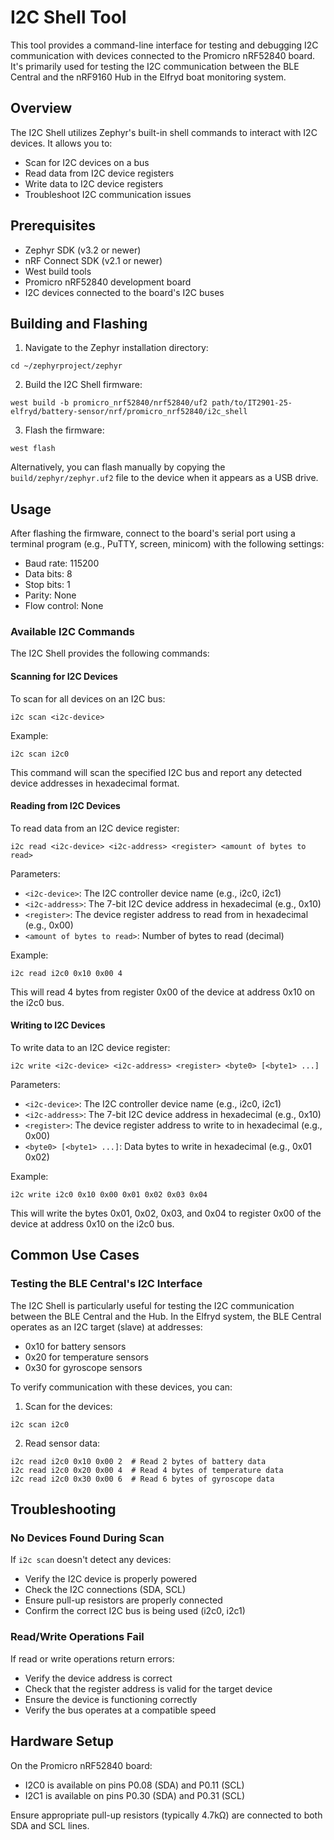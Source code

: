 # I2C Shell Tool

This tool provides a command-line interface for testing and debugging I2C communication with devices connected to the Promicro nRF52840 board. It's primarily used for testing the I2C communication between the BLE Central and the nRF9160 Hub in the Elfryd boat monitoring system.

## Overview

The I2C Shell utilizes Zephyr's built-in shell commands to interact with I2C devices. It allows you to:

- Scan for I2C devices on a bus
- Read data from I2C device registers
- Write data to I2C device registers
- Troubleshoot I2C communication issues

## Prerequisites

- Zephyr SDK (v3.2 or newer)
- nRF Connect SDK (v2.1 or newer)
- West build tools
- Promicro nRF52840 development board
- I2C devices connected to the board's I2C buses

## Building and Flashing

1. Navigate to the Zephyr installation directory:
```
cd ~/zephyrproject/zephyr
```

2. Build the I2C Shell firmware:
```
west build -b promicro_nrf52840/nrf52840/uf2 path/to/IT2901-25-elfryd/battery-sensor/nrf/promicro_nrf52840/i2c_shell
```

3. Flash the firmware:
```
west flash
```

Alternatively, you can flash manually by copying the `build/zephyr/zephyr.uf2` file to the device when it appears as a USB drive.

## Usage

After flashing the firmware, connect to the board's serial port using a terminal program (e.g., PuTTY, screen, minicom) with the following settings:
- Baud rate: 115200
- Data bits: 8
- Stop bits: 1
- Parity: None
- Flow control: None

### Available I2C Commands

The I2C Shell provides the following commands:

#### Scanning for I2C Devices

To scan for all devices on an I2C bus:
```
i2c scan <i2c-device>
```

Example:
```
i2c scan i2c0
```

This command will scan the specified I2C bus and report any detected device addresses in hexadecimal format.

#### Reading from I2C Devices

To read data from an I2C device register:
```
i2c read <i2c-device> <i2c-address> <register> <amount of bytes to read>
```

Parameters:
- `<i2c-device>`: The I2C controller device name (e.g., i2c0, i2c1)
- `<i2c-address>`: The 7-bit I2C device address in hexadecimal (e.g., 0x10)
- `<register>`: The device register address to read from in hexadecimal (e.g., 0x00)
- `<amount of bytes to read>`: Number of bytes to read (decimal)

Example:
```
i2c read i2c0 0x10 0x00 4
```

This will read 4 bytes from register 0x00 of the device at address 0x10 on the i2c0 bus.

#### Writing to I2C Devices

To write data to an I2C device register:
```
i2c write <i2c-device> <i2c-address> <register> <byte0> [<byte1> ...]
```

Parameters:
- `<i2c-device>`: The I2C controller device name (e.g., i2c0, i2c1)
- `<i2c-address>`: The 7-bit I2C device address in hexadecimal (e.g., 0x10)
- `<register>`: The device register address to write to in hexadecimal (e.g., 0x00)
- `<byte0> [<byte1> ...]`: Data bytes to write in hexadecimal (e.g., 0x01 0x02)

Example:
```
i2c write i2c0 0x10 0x00 0x01 0x02 0x03 0x04
```

This will write the bytes 0x01, 0x02, 0x03, and 0x04 to register 0x00 of the device at address 0x10 on the i2c0 bus.

## Common Use Cases

### Testing the BLE Central's I2C Interface

The I2C Shell is particularly useful for testing the I2C communication between the BLE Central and the Hub. In the Elfryd system, the BLE Central operates as an I2C target (slave) at addresses:
- 0x10 for battery sensors
- 0x20 for temperature sensors
- 0x30 for gyroscope sensors

To verify communication with these devices, you can:

1. Scan for the devices:
```
i2c scan i2c0
```

2. Read sensor data:
```
i2c read i2c0 0x10 0x00 2  # Read 2 bytes of battery data
i2c read i2c0 0x20 0x00 4  # Read 4 bytes of temperature data
i2c read i2c0 0x30 0x00 6  # Read 6 bytes of gyroscope data
```

## Troubleshooting

### No Devices Found During Scan

If `i2c scan` doesn't detect any devices:
- Verify the I2C device is properly powered
- Check the I2C connections (SDA, SCL)
- Ensure pull-up resistors are properly connected
- Confirm the correct I2C bus is being used (i2c0, i2c1)

### Read/Write Operations Fail

If read or write operations return errors:
- Verify the device address is correct
- Check that the register address is valid for the target device
- Ensure the device is functioning correctly
- Verify the bus operates at a compatible speed

## Hardware Setup

On the Promicro nRF52840 board:
- I2C0 is available on pins P0.08 (SDA) and P0.11 (SCL)
- I2C1 is available on pins P0.30 (SDA) and P0.31 (SCL)

Ensure appropriate pull-up resistors (typically 4.7kΩ) are connected to both SDA and SCL lines.